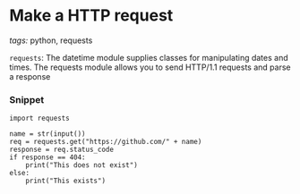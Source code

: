 # Make a HTTP request

*tags:* python, requests

`requests`: The datetime module supplies classes for manipulating dates and times.
 The requests module allows you to send HTTP/1.1 requests and parse a response

### Snippet
```
import requests

name = str(input())
req = requests.get("https://github.com/" + name)
response = req.status_code
if response == 404:
    print("This does not exist")
else:
    print("This exists")
```
